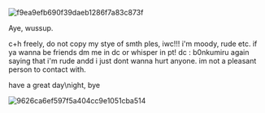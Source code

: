 
![f9ea9efb690f39daeb1286f7a83c873f](https://github.com/user-attachments/assets/a1b06b2d-8dac-4e14-91f3-006d738a2baf)


Aye, wussup.

c+h freely, do not copy my stye of smth ples, iwc!!! i'm moody, rude etc. if ya wanna be friends dm me in dc or whisper in pt! dc : b0nkumiru
again saying that i'm rude andd i just dont wanna hurt anyone. im not a pleasant person to contact with.

have a great day\night, bye





![9626ca6ef597f5a404cc9e1051cba514](https://github.com/user-attachments/assets/88da8a20-112b-4f36-ad3b-8679666afe96)
